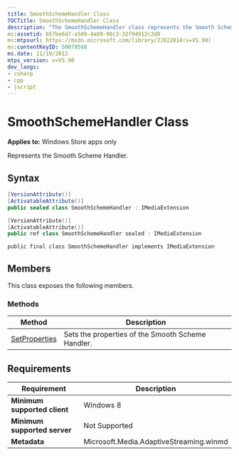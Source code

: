 ```yaml
---
title: SmoothSchemeHandler Class
TOCTitle: SmoothSchemeHandler Class
description: "The SmoothSchemeHandler class represents the Smooth Scheme Handler. This article describes its syntax, members, and requirements"
ms:assetid: b57be6d7-a509-4a89-98c3-32f94912c2d8
ms:mtpsurl: https://msdn.microsoft.com/library/JJ822814(v=VS.90)
ms:contentKeyID: 50079568
ms.date: 11/19/2012
mtps_version: v=VS.90
dev_langs:
- csharp
- cpp
- jscript
---
```


# SmoothSchemeHandler Class

**Applies to:** Windows Store apps only

Represents the Smooth Scheme Handler.

## Syntax

```csharp
[VersionAttribute()]
[ActivatableAttribute()]
public sealed class SmoothSchemeHandler : IMediaExtension
```

```cpp
[VersionAttribute()]
[ActivatableAttribute()]
public ref class SmoothSchemeHandler sealed : IMediaExtension
```

```jscript
public final class SmoothSchemeHandler implements IMediaExtension
```

## Members

This class exposes the following members.

### Methods

|Method|Description|
|--- |--- |
|[SetProperties](smoothschemehandler-setproperties-method.md)|Sets the properties of the Smooth Scheme Handler.|

## Requirements

|Requirement|Description|
|--- |--- |
|**Minimum supported client**|Windows 8|
|**Minimum supported server**|Not Supported|
|**Metadata**|Microsoft.Media.AdaptiveStreaming.winmd|
